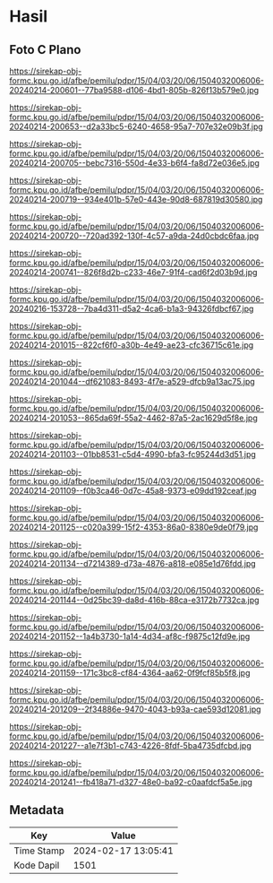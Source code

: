 # Hasil

## Foto C Plano

https://sirekap-obj-formc.kpu.go.id/afbe/pemilu/pdpr/15/04/03/20/06/1504032006006-20240214-200601--77ba9588-d106-4bd1-805b-826f13b579e0.jpg

https://sirekap-obj-formc.kpu.go.id/afbe/pemilu/pdpr/15/04/03/20/06/1504032006006-20240214-200653--d2a33bc5-6240-4658-95a7-707e32e09b3f.jpg

https://sirekap-obj-formc.kpu.go.id/afbe/pemilu/pdpr/15/04/03/20/06/1504032006006-20240214-200705--bebc7316-550d-4e33-b6f4-fa8d72e036e5.jpg

https://sirekap-obj-formc.kpu.go.id/afbe/pemilu/pdpr/15/04/03/20/06/1504032006006-20240214-200719--934e401b-57e0-443e-90d8-687819d30580.jpg

https://sirekap-obj-formc.kpu.go.id/afbe/pemilu/pdpr/15/04/03/20/06/1504032006006-20240214-200720--720ad392-130f-4c57-a9da-24d0cbdc6faa.jpg

https://sirekap-obj-formc.kpu.go.id/afbe/pemilu/pdpr/15/04/03/20/06/1504032006006-20240214-200741--826f8d2b-c233-46e7-91f4-cad6f2d03b9d.jpg

https://sirekap-obj-formc.kpu.go.id/afbe/pemilu/pdpr/15/04/03/20/06/1504032006006-20240216-153728--7ba4d311-d5a2-4ca6-b1a3-94326fdbcf67.jpg

https://sirekap-obj-formc.kpu.go.id/afbe/pemilu/pdpr/15/04/03/20/06/1504032006006-20240214-201015--822cf6f0-a30b-4e49-ae23-cfc36715c61e.jpg

https://sirekap-obj-formc.kpu.go.id/afbe/pemilu/pdpr/15/04/03/20/06/1504032006006-20240214-201044--df621083-8493-4f7e-a529-dfcb9a13ac75.jpg

https://sirekap-obj-formc.kpu.go.id/afbe/pemilu/pdpr/15/04/03/20/06/1504032006006-20240214-201053--865da69f-55a2-4462-87a5-2ac1629d5f8e.jpg

https://sirekap-obj-formc.kpu.go.id/afbe/pemilu/pdpr/15/04/03/20/06/1504032006006-20240214-201103--01bb8531-c5d4-4990-bfa3-fc95244d3d51.jpg

https://sirekap-obj-formc.kpu.go.id/afbe/pemilu/pdpr/15/04/03/20/06/1504032006006-20240214-201109--f0b3ca46-0d7c-45a8-9373-e09dd192ceaf.jpg

https://sirekap-obj-formc.kpu.go.id/afbe/pemilu/pdpr/15/04/03/20/06/1504032006006-20240214-201125--c020a399-15f2-4353-86a0-8380e9de0f79.jpg

https://sirekap-obj-formc.kpu.go.id/afbe/pemilu/pdpr/15/04/03/20/06/1504032006006-20240214-201134--d7214389-d73a-4876-a818-e085e1d76fdd.jpg

https://sirekap-obj-formc.kpu.go.id/afbe/pemilu/pdpr/15/04/03/20/06/1504032006006-20240214-201144--0d25bc39-da8d-416b-88ca-e3172b7732ca.jpg

https://sirekap-obj-formc.kpu.go.id/afbe/pemilu/pdpr/15/04/03/20/06/1504032006006-20240214-201152--1a4b3730-1a14-4d34-af8c-f9875c12fd9e.jpg

https://sirekap-obj-formc.kpu.go.id/afbe/pemilu/pdpr/15/04/03/20/06/1504032006006-20240214-201159--171c3bc8-cf84-4364-aa62-0f9fcf85b5f8.jpg

https://sirekap-obj-formc.kpu.go.id/afbe/pemilu/pdpr/15/04/03/20/06/1504032006006-20240214-201209--2f34886e-9470-4043-b93a-cae593d12081.jpg

https://sirekap-obj-formc.kpu.go.id/afbe/pemilu/pdpr/15/04/03/20/06/1504032006006-20240214-201227--a1e7f3b1-c743-4226-8fdf-5ba4735dfcbd.jpg

https://sirekap-obj-formc.kpu.go.id/afbe/pemilu/pdpr/15/04/03/20/06/1504032006006-20240214-201241--fb418a71-d327-48e0-ba92-c0aafdcf5a5e.jpg


## Metadata

| Key        | Value               |
| ---------- | ------------------- |
| Time Stamp | 2024-02-17 13:05:41 |
| Kode Dapil | 1501                |



